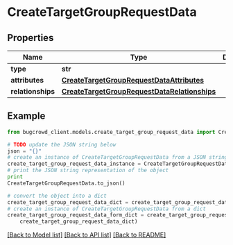 # CreateTargetGroupRequestData


## Properties

Name | Type | Description | Notes
------------ | ------------- | ------------- | -------------
**type** | **str** |  | 
**attributes** | [**CreateTargetGroupRequestDataAttributes**](CreateTargetGroupRequestDataAttributes.md) |  | 
**relationships** | [**CreateTargetGroupRequestDataRelationships**](CreateTargetGroupRequestDataRelationships.md) |  | 

## Example

```python
from bugcrowd_client.models.create_target_group_request_data import CreateTargetGroupRequestData

# TODO update the JSON string below
json = "{}"
# create an instance of CreateTargetGroupRequestData from a JSON string
create_target_group_request_data_instance = CreateTargetGroupRequestData.from_json(json)
# print the JSON string representation of the object
print
CreateTargetGroupRequestData.to_json()

# convert the object into a dict
create_target_group_request_data_dict = create_target_group_request_data_instance.to_dict()
# create an instance of CreateTargetGroupRequestData from a dict
create_target_group_request_data_form_dict = create_target_group_request_data.from_dict(
    create_target_group_request_data_dict)
```
[[Back to Model list]](../README.md#documentation-for-models) [[Back to API list]](../README.md#documentation-for-api-endpoints) [[Back to README]](../README.md)


